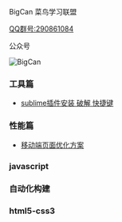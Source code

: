 BigCan 菜鸟学习联盟

<a href="http://jq.qq.com/?_wv=1027&k=40IW8Zu" target="_blank">QQ群号:290861084</a>

公众号

![BigCan](http://7xif9n.com1.z0.glb.clouddn.com/bigcan-code.jpg)

### 工具篇
- [sublime插件安装 破解 快捷键](article/sublime-info.md)
### 性能篇
- [移动端页面优化方案](article/web-mobile.md)

### javascript

### 自动化构建

### html5-css3
